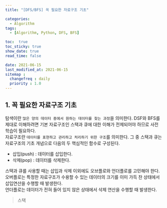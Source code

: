 ```yaml
---
title: "[DFS/BFS] 꼭 필요한 자료구조 기초"

categories:
  - Algorithm
tags:
  - [Algorithm, Python, DFS, BFS]

toc:  true
toc_sticky: true
show_date: true
read_time: false

date: 2021-06-15
last_modified_at: 2021-06-15
sitemap :
  changefreq : daily
  priority : 1.0
---
```


## 1. 꼭 필요한 자료구조 기초

탐색이란 `많은 양의 데이터 중에서 원하는 데이터를 찾는 과정`을 의미한다. DSF와 BFS를 제대로 이해하려면 기본 자료구조인 스택과 큐에 대한 이해가 전제되어야 하므로 사전 학습이 필요하다.  
자료구조란 `데이터를 표현하고 관리하고 처리하기 위한 구조`를 의미한다. 그 중 스택과 큐는 자료구조의 기초 개념으로 다음의 두 핵심적인 함수로 구성된다.  
- 삽입(push) : 데이터를 삽입한다.  
- 삭제(pop) : 데이터를 삭제한다.  

스택과 큐를 사용할 때는 삽입과 삭제 이외에도 오브플로와 언더플로를 고민해야 한다.  
오버플로는 특정한 자료구조가 수용할 수 있는 데이터의 크기를 이미 가득 찬 상태에서 삽입연산을 수행할 때 발생한다.  
언더플로는 데이터가 전혀 들어 있지 않은 상태에서 삭제 연산을 수행할 때 발생한다.  

> 스택  
